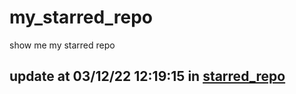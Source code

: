 # my_starred_repo
show me my starred repo

update at 03/12/22 12:19:15 in [starred_repo](./index.html)
---

